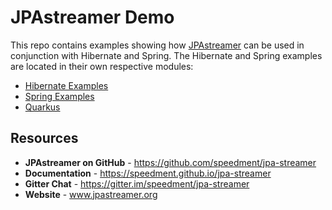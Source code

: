 # JPAstreamer Demo

This repo contains examples showing how [JPAstreamer](https://github.com/speedment/jpa-streamer) can be used in conjunction
with Hibernate and Spring. The Hibernate and Spring examples are located in their own respective modules:

* [Hibernate Examples](hibernate)
* [Spring Examples](spring)
* [Quarkus ](quarkus-hibernate-panache)

## Resources
- **JPAstreamer on GitHub** - https://github.com/speedment/jpa-streamer
- **Documentation** - https://speedment.github.io/jpa-streamer
- **Gitter Chat** - https://gitter.im/speedment/jpa-streamer
- **Website** - www.jpastreamer.org


